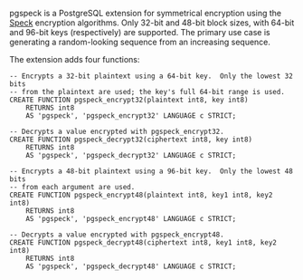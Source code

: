 pgspeck is a PostgreSQL extension for symmetrical encryption using the
[Speck](https://en.wikipedia.org/wiki/Speck_(cipher)) encryption algorithms.
Only 32-bit and 48-bit block sizes, with 64-bit and 96-bit keys (respectively)
are supported.  The primary use case is generating a random-looking sequence
from an increasing sequence.

The extension adds four functions:

    -- Encrypts a 32-bit plaintext using a 64-bit key.  Only the lowest 32 bits
    -- from the plaintext are used; the key's full 64-bit range is used.
    CREATE FUNCTION pgspeck_encrypt32(plaintext int8, key int8)
        RETURNS int8
        AS 'pgspeck', 'pgspeck_encrypt32' LANGUAGE c STRICT;

    -- Decrypts a value encrypted with pgspeck_encrypt32.
    CREATE FUNCTION pgspeck_decrypt32(ciphertext int8, key int8)
        RETURNS int8
        AS 'pgspeck', 'pgspeck_decrypt32' LANGUAGE c STRICT;

    -- Encrypts a 48-bit plaintext using a 96-bit key.  Only the lowest 48 bits
    -- from each argument are used.
    CREATE FUNCTION pgspeck_encrypt48(plaintext int8, key1 int8, key2 int8)
        RETURNS int8
        AS 'pgspeck', 'pgspeck_encrypt48' LANGUAGE c STRICT;
    
    -- Decrypts a value encrypted with pgspeck_encrypt48.
    CREATE FUNCTION pgspeck_decrypt48(ciphertext int8, key1 int8, key2 int8)
        RETURNS int8
        AS 'pgspeck', 'pgspeck_decrypt48' LANGUAGE c STRICT;
